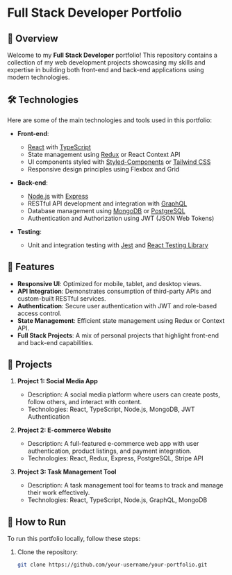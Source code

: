 # Full Stack Developer Portfolio

## 📄 Overview

Welcome to my **Full Stack Developer** portfolio! This repository contains a collection of my web development projects showcasing my skills and expertise in building both front-end and back-end applications using modern technologies.

## 🛠 Technologies

Here are some of the main technologies and tools used in this portfolio:

- **Front-end**: 
  - [React](https://reactjs.org/) with [TypeScript](https://www.typescriptlang.org/)
  - State management using [Redux](https://redux.js.org/) or React Context API
  - UI components styled with [Styled-Components](https://styled-components.com/) or [Tailwind CSS](https://tailwindcss.com/)
  - Responsive design principles using Flexbox and Grid

- **Back-end**: 
  - [Node.js](https://nodejs.org/) with [Express](https://expressjs.com/)
  - RESTful API development and integration with [GraphQL](https://graphql.org/)
  - Database management using [MongoDB](https://www.mongodb.com/) or [PostgreSQL](https://www.postgresql.org/)
  - Authentication and Authorization using JWT (JSON Web Tokens)

- **Testing**: 
  - Unit and integration testing with [Jest](https://jestjs.io/) and [React Testing Library](https://testing-library.com/docs/react-testing-library/intro)

## 🚀 Features

- **Responsive UI**: Optimized for mobile, tablet, and desktop views.
- **API Integration**: Demonstrates consumption of third-party APIs and custom-built RESTful services.
- **Authentication**: Secure user authentication with JWT and role-based access control.
- **State Management**: Efficient state management using Redux or Context API.
- **Full Stack Projects**: A mix of personal projects that highlight front-end and back-end capabilities.

## 📁 Projects

1. **Project 1: Social Media App**
   - Description: A social media platform where users can create posts, follow others, and interact with content.
   - Technologies: React, TypeScript, Node.js, MongoDB, JWT Authentication

2. **Project 2: E-commerce Website**
   - Description: A full-featured e-commerce web app with user authentication, product listings, and payment integration.
   - Technologies: React, Redux, Express, PostgreSQL, Stripe API

3. **Project 3: Task Management Tool**
   - Description: A task management tool for teams to track and manage their work effectively.
   - Technologies: React, TypeScript, Node.js, GraphQL, MongoDB

## 💼 How to Run

To run this portfolio locally, follow these steps:

1. Clone the repository:

   ```bash
   git clone https://github.com/your-username/your-portfolio.git
